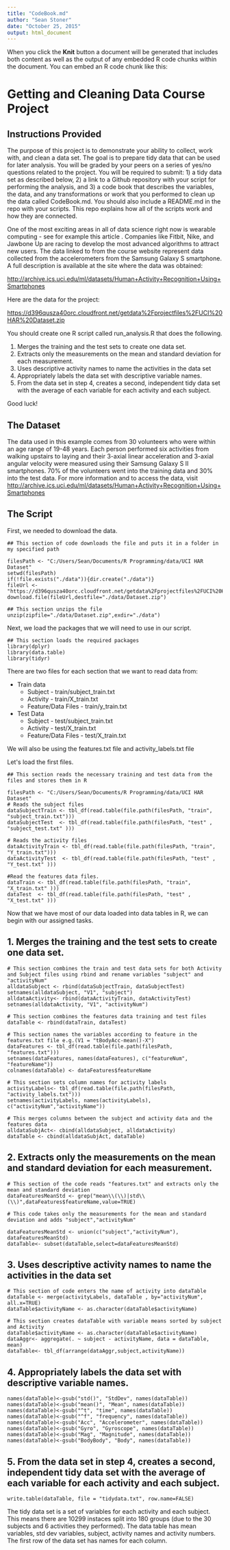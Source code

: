 ```yaml
---
title: "CodeBook.md"
author: "Sean Stoner"
date: "October 25, 2015"
output: html_document
---
```


When you click the **Knit** button a document will be generated that includes both content as well as the output of any embedded R code chunks within the document. You can embed an R code chunk like this:

# **Getting and Cleaning Data Course Project**

## **Instructions Provided**

The purpose of this project is to demonstrate your ability to collect, work with, and clean a data set. The goal is to prepare tidy data that can be used for later analysis. You will be graded by your peers on a series of yes/no questions related to the project. You will be required to submit: 1) a tidy data set as described below, 2) a link to a Github repository with your script for performing the analysis, and 3) a code book that describes the variables, the data, and any transformations or work that you performed to clean up the data called CodeBook.md. You should also include a README.md in the repo with your scripts. This repo explains how all of the scripts work and how they are connected.

One of the most exciting areas in all of data science right now is wearable computing - see for example this article . Companies like Fitbit, Nike, and Jawbone Up are racing to develop the most advanced algorithms to attract new users. The data linked to from the course website represent data collected from the accelerometers from the Samsung Galaxy S smartphone. A full description is available at the site where the data was obtained:

http://archive.ics.uci.edu/ml/datasets/Human+Activity+Recognition+Using+Smartphones 

Here are the data for the project: 

https://d396qusza40orc.cloudfront.net/getdata%2Fprojectfiles%2FUCI%20HAR%20Dataset.zip 

 You should create one R script called run_analysis.R that does the following. 
1. Merges the training and the test sets to create one data set.
2. Extracts only the measurements on the mean and standard deviation for each measurement. 
3. Uses descriptive activity names to name the activities in the data set
4. Appropriately labels the data set with descriptive variable names. 
5. From the data set in step 4, creates a second, independent tidy data set with the average of each variable for each activity and each subject.

Good luck!

## **The Dataset**

The data used in this example comes from 30 volunteers who were within an age range of 19-48 years.  Each person performed six activities from walking upstairs to laying and their 3-axial linear acceleration and 3-axial angular velocity were measured using their Samsung Galaxy S II smartphones.  70% of the volunteers went into the training data and 30% into the test data.  For more information and to access the data, visit http://archive.ics.uci.edu/ml/datasets/Human+Activity+Recognition+Using+Smartphones

## The Script

First, we needed to download the data.

```{r}
## This section of code downloads the file and puts it in a folder in my specified path

filesPath <- "C:/Users/Sean/Documents/R Programming/data/UCI HAR Dataset"
setwd(filesPath)
if(!file.exists("./data")){dir.create("./data")}
fileUrl <- "https://d396qusza40orc.cloudfront.net/getdata%2Fprojectfiles%2FUCI%20HAR%20Dataset.zip"
download.file(fileUrl,destfile="./data/Dataset.zip")

## This section unzips the file
unzip(zipfile="./data/Dataset.zip",exdir="./data")
```

Next, we load the packages that we will need to use in our script.

```{r}
## This section loads the required packages
library(dplyr)
library(data.table)
library(tidyr)
```

There are two files for each section that we want to read data from:
* Train data
  + Subject - train/subject_train.txt
  + Activity - train/X_train.txt
  + Feature/Data Files - train/y_train.txt
* Test Data
  + Subject - test/subject_train.txt
  + Activity - test/X_train.txt
  + Feature/Data Files - test/X_train.txt
  
We will also be using the features.txt file and activity_labels.txt file

Let's load the first files.

```{r}
## This section reads the necessary training and test data from the files and stores them in R

filesPath <- "C:/Users/Sean/Documents/R Programming/data/UCI HAR Dataset"
# Reads the subject files
dataSubjectTrain <- tbl_df(read.table(file.path(filesPath, "train", "subject_train.txt")))
dataSubjectTest  <- tbl_df(read.table(file.path(filesPath, "test" , "subject_test.txt" )))

# Reads the activity files
dataActivityTrain <- tbl_df(read.table(file.path(filesPath, "train", "Y_train.txt")))
dataActivityTest  <- tbl_df(read.table(file.path(filesPath, "test" , "Y_test.txt" )))

#Read the features data files.
dataTrain <- tbl_df(read.table(file.path(filesPath, "train", "X_train.txt" )))
dataTest  <- tbl_df(read.table(file.path(filesPath, "test" , "X_test.txt" )))
```

Now that we have most of our data loaded into data tables in R, we can begin with our assigned tasks.

## 1. Merges the training and the test sets to create one data set.

```{r}
# This section combines the train and test data sets for both Activity and Subject files using rbind and rename variables "subject" and "activityNum"
alldataSubject <- rbind(dataSubjectTrain, dataSubjectTest)
setnames(alldataSubject, "V1", "subject")
alldataActivity<- rbind(dataActivityTrain, dataActivityTest)
setnames(alldataActivity, "V1", "activityNum")

# This section combines the features data training and test files
dataTable <- rbind(dataTrain, dataTest)

# This section names the variables according to feature in the features.txt file e.g.(V1 = "tBodyAcc-mean()-X")
dataFeatures <- tbl_df(read.table(file.path(filesPath, "features.txt")))
setnames(dataFeatures, names(dataFeatures), c("featureNum", "featureName"))
colnames(dataTable) <- dataFeatures$featureName

# This section sets column names for activity labels
activityLabels<- tbl_df(read.table(file.path(filesPath, "activity_labels.txt")))
setnames(activityLabels, names(activityLabels), c("activityNum","activityName"))

# This merges columns between the subject and activity data and the features data
alldataSubjAct<- cbind(alldataSubject, alldataActivity)
dataTable <- cbind(alldataSubjAct, dataTable)
```

## 2. Extracts only the measurements on the mean and standard deviation for each measurement. 

```{r}
# This section of the code reads "features.txt" and extracts only the mean and standard deviation
dataFeaturesMeanStd <- grep("mean\\(\\)|std\\(\\)",dataFeatures$featureName,value=TRUE)

# This code takes only the measurements for the mean and standard deviation and adds "subject","activityNum"

dataFeaturesMeanStd <- union(c("subject","activityNum"), dataFeaturesMeanStd)
dataTable<- subset(dataTable,select=dataFeaturesMeanStd) 
```

## 3. Uses descriptive activity names to name the activities in the data set

```{r}
# This section of code enters the name of activity into dataTable
dataTable <- merge(activityLabels, dataTable , by="activityNum", all.x=TRUE)
dataTable$activityName <- as.character(dataTable$activityName)

# This section creates dataTable with variable means sorted by subject and Activity
dataTable$activityName <- as.character(dataTable$activityName)
dataAggr<- aggregate(. ~ subject - activityName, data = dataTable, mean) 
dataTable<- tbl_df(arrange(dataAggr,subject,activityName))
```

## 4. Appropriately labels the data set with descriptive variable names. 

```{r}
names(dataTable)<-gsub("std()", "StdDev", names(dataTable))
names(dataTable)<-gsub("mean()", "Mean", names(dataTable))
names(dataTable)<-gsub("^t", "time", names(dataTable))
names(dataTable)<-gsub("^f", "frequency", names(dataTable))
names(dataTable)<-gsub("Acc", "Accelerometer", names(dataTable))
names(dataTable)<-gsub("Gyro", "Gyroscope", names(dataTable))
names(dataTable)<-gsub("Mag", "Magnitude", names(dataTable))
names(dataTable)<-gsub("BodyBody", "Body", names(dataTable))
```

## 5. From the data set in step 4, creates a second, independent tidy data set with the average of each variable for each activity and each subject.

```{r}
write.table(dataTable, file = "tidydata.txt", row.name=FALSE)
```

The tidy data set is a set of variables for each activity and each subject.  This means there are 10299 instaces split into 180 groups (due to the 30 subjects and 6 activities they performed).  The data table has mean variables, std dev variables, subject, activity names and activity numbers.  The first row of the data set has names for each column.